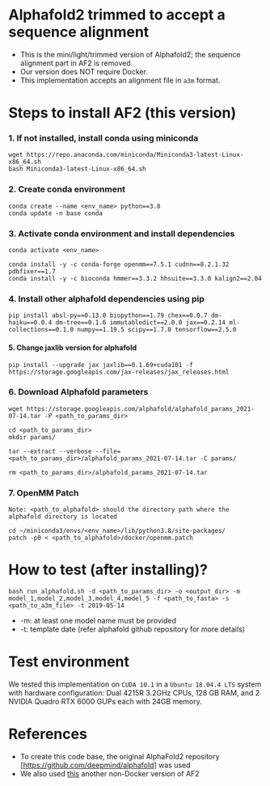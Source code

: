 # Alphafold2 trimmed to accept a sequence alignment

* This is the mini/light/trimmed version of Alphafold2; the sequence alignment part in AF2 is removed.
* Our version does NOT require Docker.
* This implementation accepts an alignment file in `a3m` format. 

# Steps to install AF2 (this version)

### 1. If not installed, install conda using miniconda
```
wget https://repo.anaconda.com/miniconda/Miniconda3-latest-Linux-x86_64.sh
bash Miniconda3-latest-Linux-x86_64.sh
```

### 2. Create conda environment
```
conda create --name <env_name> python==3.8
conda update -n base conda
```

### 3. Activate conda environment and install dependencies
```
conda activate <env_name>

conda install -y -c conda-forge openmm==7.5.1 cudnn==8.2.1.32 pdbfixer==1.7
conda install -y -c bioconda hmmer==3.3.2 hhsuite==3.3.0 kalign2==2.04
```

### 4. Install other alphafold dependencies using pip
```
pip install absl-py==0.13.0 biopython==1.79 chex==0.0.7 dm-haiku==0.0.4 dm-tree==0.1.6 immutabledict==2.0.0 jax==0.2.14 ml-collections==0.1.0 numpy==1.19.5 scipy==1.7.0 tensorflow==2.5.0
```

#### 5. Change jaxlib version for alphafold
```
pip install --upgrade jax jaxlib==0.1.69+cuda101 -f https://storage.googleapis.com/jax-releases/jax_releases.html
```

### 6. Download Alphafold parameters
```
wget https://storage.googleapis.com/alphafold/alphafold_params_2021-07-14.tar -P <path_to_params_dir>

cd <path_to_params_dir>
mkdir params/

tar --extract --verbose --file=<path_to_params_dir>/alphafold_params_2021-07-14.tar -C params/

rm <path_to_params_dir>/alphafold_params_2021-07-14.tar
```

### 7. OpenMM Patch
`Note: <path_to_alphafold> should the directory path where the alphafold directory is located`

```
cd ~/miniconda3/envs/<env_name>/lib/python3.8/site-packages/
patch -p0 < <path_to_alphafold>/docker/openmm.patch
```

# How to test (after installing)?
```
bash run_alphafold.sh -d <path_to_params_dir> -o <output_dir> -m model_1,model_2,model_3,model_4,model_5 -f <path_to_fasta> -s <path_to_a3m_file> -t 2019-05-14
```
- -m: at least one model name must be provided
- -t: template date (refer alphafold github repository for more details)

# Test environment
We tested this implementation on `CUDA 10.1` in a `Ubuntu 18.04.4 LTS` system with hardware configuration: Dual 4215R 3.2GHz CPUs, 128 GB RAM, and 2 NVIDIA Quadro RTX 6000 GUPs each with 24GB memory.

# References
* To create this code base, the original AlphaFold2 repository [https://github.com/deepmind/alphafold] was used
* We also used [this](https://github.com/kalininalab/alphafold_non_docker) another non-Docker version of AF2
